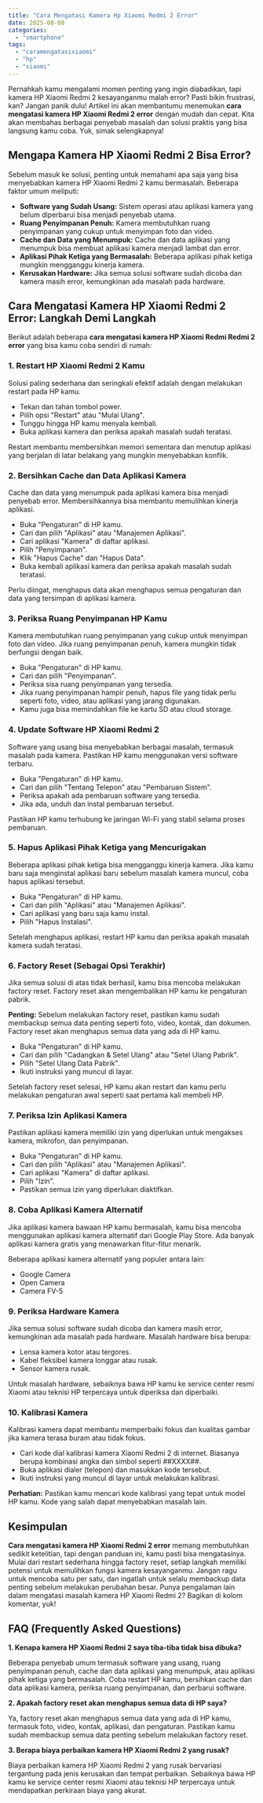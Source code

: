 ```yaml
---
title: "Cara Mengatasi Kamera Hp Xiaomi Redmi 2 Error"
date: 2025-08-08
categories: 
  - "smartphone"
tags: 
  - "caramengatasixiaomi"
  - "hp"
  - "xiaomi"
---
```


Pernahkah kamu mengalami momen penting yang ingin diabadikan, tapi kamera HP Xiaomi Redmi 2 kesayanganmu malah error? Pasti bikin frustrasi, kan? Jangan panik dulu! Artikel ini akan membantumu menemukan **cara mengatasi kamera HP Xiaomi Redmi 2 error** dengan mudah dan cepat. Kita akan membahas berbagai penyebab masalah dan solusi praktis yang bisa langsung kamu coba. Yuk, simak selengkapnya!

## Mengapa Kamera HP Xiaomi Redmi 2 Bisa Error?

Sebelum masuk ke solusi, penting untuk memahami apa saja yang bisa menyebabkan kamera HP Xiaomi Redmi 2 kamu bermasalah. Beberapa faktor umum meliputi:

- **Software yang Sudah Usang:** Sistem operasi atau aplikasi kamera yang belum diperbarui bisa menjadi penyebab utama.
- **Ruang Penyimpanan Penuh:** Kamera membutuhkan ruang penyimpanan yang cukup untuk menyimpan foto dan video.
- **Cache dan Data yang Menumpuk:** Cache dan data aplikasi yang menumpuk bisa membuat aplikasi kamera menjadi lambat dan error.
- **Aplikasi Pihak Ketiga yang Bermasalah:** Beberapa aplikasi pihak ketiga mungkin mengganggu kinerja kamera.
- **Kerusakan Hardware:** Jika semua solusi software sudah dicoba dan kamera masih error, kemungkinan ada masalah pada hardware.

## Cara Mengatasi Kamera HP Xiaomi Redmi 2 Error: Langkah Demi Langkah

Berikut adalah beberapa **cara mengatasi kamera HP Xiaomi Redmi Redmi 2 error** yang bisa kamu coba sendiri di rumah:

### 1\. Restart HP Xiaomi Redmi 2 Kamu

Solusi paling sederhana dan seringkali efektif adalah dengan melakukan restart pada HP kamu.

- Tekan dan tahan tombol power.
- Pilih opsi "Restart" atau "Mulai Ulang".
- Tunggu hingga HP kamu menyala kembali.
- Buka aplikasi kamera dan periksa apakah masalah sudah teratasi.

Restart membantu membersihkan memori sementara dan menutup aplikasi yang berjalan di latar belakang yang mungkin menyebabkan konflik.

### 2\. Bersihkan Cache dan Data Aplikasi Kamera

Cache dan data yang menumpuk pada aplikasi kamera bisa menjadi penyebab error. Membersihkannya bisa membantu memulihkan kinerja aplikasi.

- Buka "Pengaturan" di HP kamu.
- Cari dan pilih "Aplikasi" atau "Manajemen Aplikasi".
- Cari aplikasi "Kamera" di daftar aplikasi.
- Pilih "Penyimpanan".
- Klik "Hapus Cache" dan "Hapus Data".
- Buka kembali aplikasi kamera dan periksa apakah masalah sudah teratasi.

Perlu diingat, menghapus data akan menghapus semua pengaturan dan data yang tersimpan di aplikasi kamera.

### 3\. Periksa Ruang Penyimpanan HP Kamu

Kamera membutuhkan ruang penyimpanan yang cukup untuk menyimpan foto dan video. Jika ruang penyimpanan penuh, kamera mungkin tidak berfungsi dengan baik.

- Buka "Pengaturan" di HP kamu.
- Cari dan pilih "Penyimpanan".
- Periksa sisa ruang penyimpanan yang tersedia.
- Jika ruang penyimpanan hampir penuh, hapus file yang tidak perlu seperti foto, video, atau aplikasi yang jarang digunakan.
- Kamu juga bisa memindahkan file ke kartu SD atau cloud storage.

### 4\. Update Software HP Xiaomi Redmi 2

Software yang usang bisa menyebabkan berbagai masalah, termasuk masalah pada kamera. Pastikan HP kamu menggunakan versi software terbaru.

- Buka "Pengaturan" di HP kamu.
- Cari dan pilih "Tentang Telepon" atau "Pembaruan Sistem".
- Periksa apakah ada pembaruan software yang tersedia.
- Jika ada, unduh dan instal pembaruan tersebut.

Pastikan HP kamu terhubung ke jaringan Wi-Fi yang stabil selama proses pembaruan.

### 5\. Hapus Aplikasi Pihak Ketiga yang Mencurigakan

Beberapa aplikasi pihak ketiga bisa mengganggu kinerja kamera. Jika kamu baru saja menginstal aplikasi baru sebelum masalah kamera muncul, coba hapus aplikasi tersebut.

- Buka "Pengaturan" di HP kamu.
- Cari dan pilih "Aplikasi" atau "Manajemen Aplikasi".
- Cari aplikasi yang baru saja kamu instal.
- Pilih "Hapus Instalasi".

Setelah menghapus aplikasi, restart HP kamu dan periksa apakah masalah kamera sudah teratasi.

### 6\. Factory Reset (Sebagai Opsi Terakhir)

Jika semua solusi di atas tidak berhasil, kamu bisa mencoba melakukan factory reset. Factory reset akan mengembalikan HP kamu ke pengaturan pabrik.

**Penting:** Sebelum melakukan factory reset, pastikan kamu sudah membackup semua data penting seperti foto, video, kontak, dan dokumen. Factory reset akan menghapus semua data yang ada di HP kamu.

- Buka "Pengaturan" di HP kamu.
- Cari dan pilih "Cadangkan & Setel Ulang" atau "Setel Ulang Pabrik".
- Pilih "Setel Ulang Data Pabrik".
- Ikuti instruksi yang muncul di layar.

Setelah factory reset selesai, HP kamu akan restart dan kamu perlu melakukan pengaturan awal seperti saat pertama kali membeli HP.

### 7\. Periksa Izin Aplikasi Kamera

Pastikan aplikasi kamera memiliki izin yang diperlukan untuk mengakses kamera, mikrofon, dan penyimpanan.

- Buka "Pengaturan" di HP kamu.
- Cari dan pilih "Aplikasi" atau "Manajemen Aplikasi".
- Cari aplikasi "Kamera" di daftar aplikasi.
- Pilih "Izin".
- Pastikan semua izin yang diperlukan diaktifkan.

### 8\. Coba Aplikasi Kamera Alternatif

Jika aplikasi kamera bawaan HP kamu bermasalah, kamu bisa mencoba menggunakan aplikasi kamera alternatif dari Google Play Store. Ada banyak aplikasi kamera gratis yang menawarkan fitur-fitur menarik.

Beberapa aplikasi kamera alternatif yang populer antara lain:

- Google Camera
- Open Camera
- Camera FV-5

### 9\. Periksa Hardware Kamera

Jika semua solusi software sudah dicoba dan kamera masih error, kemungkinan ada masalah pada hardware. Masalah hardware bisa berupa:

- Lensa kamera kotor atau tergores.
- Kabel fleksibel kamera longgar atau rusak.
- Sensor kamera rusak.

Untuk masalah hardware, sebaiknya bawa HP kamu ke service center resmi Xiaomi atau teknisi HP terpercaya untuk diperiksa dan diperbaiki.

### 10\. Kalibrasi Kamera

Kalibrasi kamera dapat membantu memperbaiki fokus dan kualitas gambar jika kamera terasa buram atau tidak fokus.

- Cari kode dial kalibrasi kamera Xiaomi Redmi 2 di internet. Biasanya berupa kombinasi angka dan simbol seperti _#_#XXXX#_#_.
- Buka aplikasi dialer (telepon) dan masukkan kode tersebut.
- Ikuti instruksi yang muncul di layar untuk melakukan kalibrasi.

**Perhatian:** Pastikan kamu mencari kode kalibrasi yang tepat untuk model HP kamu. Kode yang salah dapat menyebabkan masalah lain.

## Kesimpulan

**Cara mengatasi kamera HP Xiaomi Redmi 2 error** memang membutuhkan sedikit ketelitian, tapi dengan panduan ini, kamu pasti bisa mengatasinya. Mulai dari restart sederhana hingga factory reset, setiap langkah memiliki potensi untuk memulihkan fungsi kamera kesayanganmu. Jangan ragu untuk mencoba satu per satu, dan ingatlah untuk selalu membackup data penting sebelum melakukan perubahan besar. Punya pengalaman lain dalam mengatasi masalah kamera HP Xiaomi Redmi 2? Bagikan di kolom komentar, yuk!

## FAQ (Frequently Asked Questions)

**1\. Kenapa kamera HP Xiaomi Redmi 2 saya tiba-tiba tidak bisa dibuka?**

Beberapa penyebab umum termasuk software yang usang, ruang penyimpanan penuh, cache dan data aplikasi yang menumpuk, atau aplikasi pihak ketiga yang bermasalah. Coba restart HP kamu, bersihkan cache dan data aplikasi kamera, periksa ruang penyimpanan, dan perbarui software.

**2\. Apakah factory reset akan menghapus semua data di HP saya?**

Ya, factory reset akan menghapus semua data yang ada di HP kamu, termasuk foto, video, kontak, aplikasi, dan pengaturan. Pastikan kamu sudah membackup semua data penting sebelum melakukan factory reset.

**3\. Berapa biaya perbaikan kamera HP Xiaomi Redmi 2 yang rusak?**

Biaya perbaikan kamera HP Xiaomi Redmi 2 yang rusak bervariasi tergantung pada jenis kerusakan dan tempat perbaikan. Sebaiknya bawa HP kamu ke service center resmi Xiaomi atau teknisi HP terpercaya untuk mendapatkan perkiraan biaya yang akurat.
